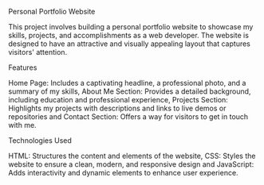 Personal Portfolio Website

This project involves building a personal portfolio website to showcase my skills, projects, and accomplishments as a web developer. The website is designed to have an attractive and visually appealing layout that captures visitors' attention.

Features

Home Page: Includes a captivating headline, a professional photo, and a summary of my skills,
About Me Section: Provides a detailed background, including education and professional experience,
Projects Section: Highlights my projects with descriptions and links to live demos or repositories and
Contact Section: Offers a way for visitors to get in touch with me.

Technologies Used

HTML: Structures the content and elements of the website,
CSS: Styles the website to ensure a clean, modern, and responsive design and
JavaScript: Adds interactivity and dynamic elements to enhance user experience.
